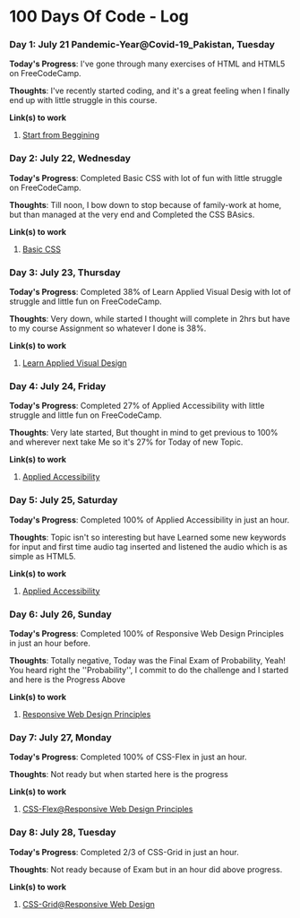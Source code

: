 # 100 Days Of Code - Log

### Day 1: July 21 Pandemic-Year@Covid-19_Pakistan, Tuesday

**Today's Progress**: I've gone through many exercises of HTML and HTML5 on FreeCodeCamp.

**Thoughts**: I've recently started coding, and it's a great feeling when I finally end up with little struggle in this course.

**Link(s) to work**
1. [Start from Beggining](https://www.freecodecamp.org/learn/responsive-web-design/)



### Day 2: July 22, Wednesday

**Today's Progress**: Completed Basic CSS with lot of fun with little struggle on FreeCodeCamp.

**Thoughts**: Till noon, I bow down to stop because of family-work at home, but than managed at the very end and Completed the CSS BAsics.

**Link(s) to work**
1. [Basic CSS](https://www.freecodecamp.org/learn/responsive-web-design/basic-css/)




### Day 3: July 23, Thursday

**Today's Progress**: Completed 38% of Learn Applied Visual Desig with lot of struggle and  little fun on FreeCodeCamp.

**Thoughts**: Very down, while started I thought will complete in 2hrs but have to my course Assignment so whatever I done is 38%.

**Link(s) to work**
1. [Learn Applied Visual Design](https://www.freecodecamp.org/learn/responsive-web-design/applied-visual-design)


### Day 4: July 24, Friday

**Today's Progress**: Completed 27% of Applied Accessibility with little struggle and  little fun on FreeCodeCamp.

**Thoughts**: Very late started, But thought in mind to get previous to 100% and wherever next take Me so it's 27% for Today of new Topic.

**Link(s) to work**
1. [Applied Accessibility ](https://www.freecodecamp.org/learn/responsive-web-design/applied-accessibility)



### Day 5: July 25, Saturday

**Today's Progress**: Completed 100% of Applied Accessibility in just an hour.

**Thoughts**: Topic isn't so interesting but have Learned some new keywords for input and first time audio tag inserted and listened the audio which is as simple as HTML5.

**Link(s) to work**
1. [Applied Accessibility ](https://www.freecodecamp.org/learn/responsive-web-design/applied-accessibility)


### Day 6: July 26, Sunday

**Today's Progress**: Completed 100% of Responsive Web Design Principles in just an hour before.

**Thoughts**: Totally negative, Today was the Final Exam of Probability, Yeah! You heard right the ''Probability'', I commit to do the challenge and I started and here is the Progress Above

**Link(s) to work**
1. [Responsive Web Design Principles](https://www.freecodecamp.org/learn/responsive-web-design/responsive-web-design-principles)



### Day 7: July 27, Monday

**Today's Progress**: Completed 100% of CSS-Flex in just an hour.

**Thoughts**: Not ready but when started here is the progress

**Link(s) to work**
1. [CSS-Flex@Responsive Web Design Principles](https://www.freecodecamp.org/learn/responsive-web-design/css-flexbox)



### Day 8: July 28, Tuesday

**Today's Progress**: Completed 2/3 of CSS-Grid in just an hour.

**Thoughts**: Not ready because of Exam but in an hour did above progress.

**Link(s) to work**
1. [CSS-Grid@Responsive Web Design](https://www.freecodecamp.org/learn/responsive-web-design/css-grid)


